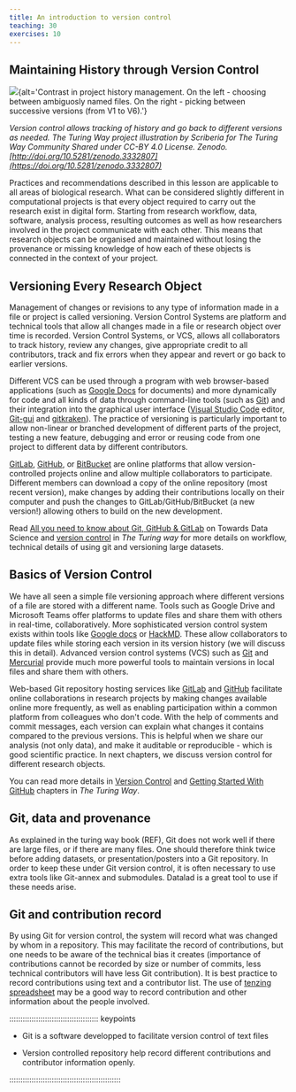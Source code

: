 ```yaml
---
title: An introduction to version control
teaching: 30
exercises: 10
---
```


## Maintaining History through Version Control



![](https://zenodo.org/api/iiif/v2/0c0188d3-d03c-4830-a6e3-00405f5c22fa:df931888-09af-4eac-945f-0c208be0c26b:ProjectHistory.jpg/full/750,/0/default.jpg){alt='Contrast in project history management. On the left - choosing between ambiguosly named files. On the right - picking between successive versions (from V1 to V6).'}

*Version control allows tracking of history and go back to different versions as needed. The Turing Way project illustration by Scriberia for The Turing Way Community Shared under CC-BY 4.0 License. Zenodo. [http://doi.org/10.5281/zenodo.3332807](https://doi.org/10.5281/zenodo.3332807)*

Practices and recommendations described in this lesson are applicable to all areas of biological research.
What can be considered slightly different in computational projects is that every object required to carry out the research exist in digital form.
Starting from research workflow, data, software, analysis process, resulting outcomes as well as how researchers involved in the project communicate with each other.
This means that research objects can be organised and maintained without losing the provenance or missing knowledge of how each of these objects is connected in the context of your project.

## Versioning Every Research Object

Management of changes or revisions to any type of information made in a file or project is called versioning.
Version Control Systems are platform and technical tools that allow all changes made in a file or research object over time is recorded.
Version Control Systems, or VCS, allows all collaborators to track history, review any changes, give appropriate credit to all contributors, track and fix errors when they appear and revert or go back to earlier versions.

Different VCS can be used through a program with web browser-based applications (such as [Google Docs](https://docs.google.com/) for documents) and more dynamically for code and all kinds of data through command-line tools (such as [Git](https://en.wikipedia.org/wiki/Git)) and their integration into the graphical user interface ([Visual Studio Code](https://code.visualstudio.com/) editor, [Git-gui](https://git-scm.com/downloads/guis) and [gitkraken](https://www.gitkraken.com/)).
The practice of versioning is particularly important to allow non-linear or branched development of different parts of the project, testing a new feature, debugging and error or reusing code from one project to different data by different contributors.

[GitLab](https://about.gitlab.com/), [GitHub](https://github.com/), or [BitBucket](https://bitbucket.org) are online platforms that allow version-controlled projects online and allow multiple collaborators to participate. Different members can download a copy of the online repository (most recent version), make changes by adding their contributions locally on their computer and push the changes to GitLab/GitHub/BitBucket (a new version!) allowing others to build on the new development.

Read [All you need to know about Git, GitHub \& GitLab](https://towardsdatascience.com/all-you-need-to-know-about-git-github-gitlab-24a853422ff3) on Towards Data Science and [version control](https://the-turing-way.netlify.app/reproducible-research/vcs.html) in *The Turing way* for more details on workflow, technical details of using git and versioning large datasets.

## Basics of Version Control 

We have all seen a simple file versioning approach where different versions of a file are stored with a different name.
Tools such as Google Drive and Microsoft Teams offer platforms to update files and share them with others in real-time, collaboratively.
More sophisticated version control system exists within tools like [Google docs](https://docs.google.com/) or [HackMD](https://hackmd.io/).
These allow collaborators to update files while storing each version in its version history (we will discuss this in detail).
Advanced version control systems (VCS) such as [Git](https://en.wikipedia.org/wiki/Git) and [Mercurial](https://www.mercurial-scm.org/) provide much more powerful tools to maintain versions in local files and share them with others.

Web-based Git repository hosting services like [GitLab](https://about.gitlab.com/) and [GitHub](https://github.com/) facilitate online collaborations in research projects by making changes available online more frequently, as well as enabling participation within a common platform from colleagues who don't code.
With the help of comments and commit messages, each version can explain what changes it contains compared to the previous versions.
This is helpful when we share our analysis (not only data), and make it auditable or reproducible - which is good scientific practice.
In next chapters, we discuss version control for different research objects.

You can read more details in [Version Control](https://the-turing-way.netlify.app/reproducible-research/vcs.html) and [Getting Started With GitHub](https://the-turing-way.netlify.app/collaboration/github-novice.html) chapters in *The Turing Way*.

## Git, data and provenance

As explained in the turing way book (REF), Git does not work well if there are large files, or if there are many files.
One should therefore think twice before adding datasets, or presentation/posters into a Git repository.
In order to keep these under Git version control, it is often necessary to use extra tools like Git-annex and submodules. Datalad is a great tool to use if these needs arise.

## Git and contribution record

By using Git for version control, the system will record what was changed by whom in a repository.
This may facilitate the record of contributions, but one needs to be aware of the technical bias it creates (importance of contributions cannot be recorded by size or number of commits, less technical contributors will have less Git contribution). 
It is best practice to record contributions using text and a contributor list.
The use of [tenzing spreadsheet](https://tenzing.club)  may be a good way to record contribution and other information about the people involved. 

:::::::::::::::::::::::::::::::::::::::: keypoints

- Git is a software developped to facilitate version control of text files

- Version controlled repository help record different contributions and contributor information openly.


::::::::::::::::::::::::::::::::::::::::::::::::::


